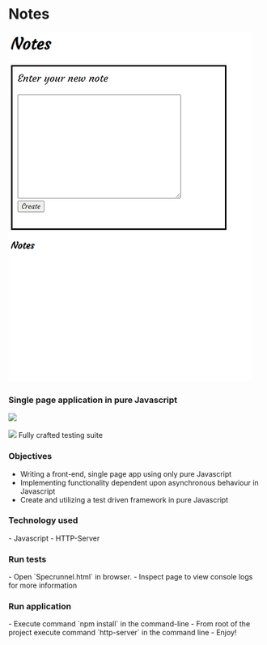 <h1>Notes</h1>

![Creating notes in the application](noteGif.gif)

<h3>Single page application in pure Javascript</h3>
<img src="https://i.gyazo.com/0a95b95a1e2c35d12b5fd5f9ff765228.png"></img>


<img src="https://i.gyazo.com/2e23d4088c4591f3c846f077b921258d.png"></img>
Fully crafted testing suite

<h3>Objectives</h3>

- Writing a front-end, single page app using only pure Javascript
- Implementing functionality dependent upon asynchronous behaviour in Javascript
- Create and utilizing a test driven framework in pure Javascript

<h3>Technology used</h3>
- Javascript
- HTTP-Server

<h3>Run tests</h3>
- Open `Specrunnel.html` in browser.
- Inspect page to view console logs for more information

<h3>Run application</h3>
- Execute command `npm install` in the command-line
- From root of the project execute command `http-server` in the command line
- Enjoy!
